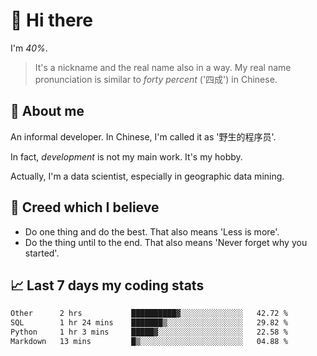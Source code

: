# 👋 Hi there

I'm *40%*.

> It's a nickname and the real name also in a way.
> My real name pronunciation is similar to *forty percent* ('四成') in Chinese.

## :speech_balloon: About me

An informal developer. In Chinese, I'm called it as '野生的程序员'.

In fact, _development_ is not my main work. It's my hobby.

Actually, I'm a data scientist, especially in geographic data mining.

## :see_no_evil: Creed which I believe

- Do one thing and do the best. That also means 'Less is more'.
- Do the thing until to the end. That also means 'Never forget why you started'.

## :chart_with_upwards_trend: Last 7 days my coding stats

<!--START_SECTION:waka-->

```txt
Other      2 hrs           ██████████▓░░░░░░░░░░░░░░   42.72 %
SQL        1 hr 24 mins    ███████▒░░░░░░░░░░░░░░░░░   29.82 %
Python     1 hr 3 mins     █████▓░░░░░░░░░░░░░░░░░░░   22.58 %
Markdown   13 mins         █▒░░░░░░░░░░░░░░░░░░░░░░░   04.88 %
```

<!--END_SECTION:waka-->
